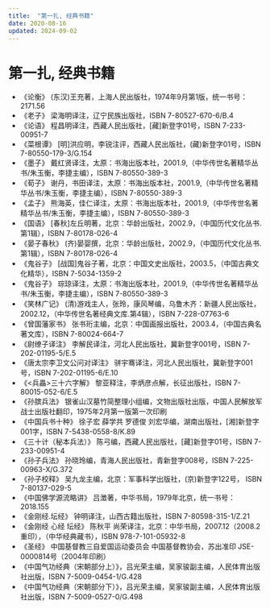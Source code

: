 ```yaml
---
title:  "第一扎, 经典书籍"
date: 2020-08-16
updated: 2024-09-02
---
```


# 第一扎, 经典书籍 #

- 《论衡》 (东汉)王充著，上海人民出版社，1974年9月第1版，统一书号：2171.56
- 《老子》 梁海明译注，辽宁民族出版社，ISBN 7-80527-670-6/B.4
- 《论语》 程昌明译注，西藏人民出版社，[藏]新登字01号，ISBN 7-233-00951-7
- 《菜根谭》 [明]洪应明，李锐注评，西藏人民出版社，(藏)新登字01号，ISBN 7-80550-179-3/G.154
- 《墨子》 戴红贤译注，太原：书海出版本社，2001.9,（中华传世名著精华丛书/朱玉衡，李捷主编），ISBN 7-80550-389-3
- 《荀子》 谢丹，书田译注，太原：书海出版本社，2001.9,（中华传世名著精华丛书/朱玉衡，李捷主编），ISBN 7-80550-389-3
- 《孟子》 熊海英，佳仁译注，太原：书海出版本社，2001.9,（中华传世名著精华丛书/朱玉衡，李捷主编），ISBN 7-80550-389-3
- 《国语》 [春秋]左丘明著，北京：华龄出版社，2002.9，（中国历代文化丛书.第1辑），ISBN 7-80178-026-4
- 《晏子春秋》 (齐)晏婴撰，北京：华龄出版社，2002.9，（中国历代文化丛书.第1辑），ISBN 7-80178-026-4
- 《鬼谷子》 [战国]鬼谷子著，北京：中国文史出版社，2003.5，（中国古典文化精华），ISBN 7-5034-1359-2
- 《鬼谷子》 琮琼译注，太原：书海出版本社，2001.9,（中华传世名著精华丛书/朱玉衡，李捷主编），ISBN 7-80550-389-3
- 《笑林广记》 (清)游戏主人，张玲，康风琴编，乌鲁木齐：新疆人民出版社，2002.12，（中华传世名著经典文库.第4辑），ISBN 7-228-07763-6
- 《曾国藩家书》 张书珩主编，北京：中国画报出版社，2003.4，（中国古典名著文库），ISBN 7-80024-664-7
- 《尉缭子译注》 李解民译注，河北人民出版社，冀新登字001号，ISBN 7-202-01195-5/E.5
- 《唐太宗李卫文公问对译注》 骈宇骞译注，河北人民出版社，冀新登字001号，ISBN 7-202-01195-6/E.10
- 《<兵畾>三十六字解》 黎亚释注，李炳彦点解，长征出版社，ISBN 7-80015-052-6/E.5
- 《孙膑兵法》 银雀山汉墓竹简整理小组编，文物出版社出版，中国人民解放军战士出版社翻印，1975年2月第一版第一次印刷
- 《中国兵书十种》 徐子宏 薛学共 罗德俊 刘宏华编，湖南出版社，[湘]新登字001字，ISBN 7-5438-0558-8/K.89
- 《三十计（秘本兵法）》 陈弓编，西藏人民出版社，[藏]新登字01号，ISBN 7-233-00951-4
- 《孙子兵法》 孙晓玲编，青海人民出版社，青新登字008号，ISBN 7-225-00963-X/G.372
- 《孙子校释》 吴九龙主编，北京：军事科学出版社，(京)新登字122号， ISBN 7-80137-029-5
- 《中国佛学源流略讲》 吕澂著，中华书局，1979年北京，统一书号：2018.155
- 《金刚经.坛经》 钟明译注，山西古籍出版社，ISBN 7-80598-315-1/Z.21
- 《金刚经 心经 坛经》 陈秋平 尚荣译注，北京：中华书局，2007.12（2008.2重印），（中华经典藏书），ISBN 978-7-101-05932-8
- 《圣经》 中国基督教三自爱国运动委员会 中国基督教协会，苏出准印 JSE-0000814号（2004年印刷）
- 《中国气功经典（宋朝部分上）》，吕光荣主编，吴家骏副主编，人民体育出版社出版，ISBN 7-5009-0454-1/G.428
- 《中国气功经典（宋朝部分下）》，吕光荣主编，吴家骏副主编，人民体育出版社出版，ISBN 7-5009-0527-0/G.498
